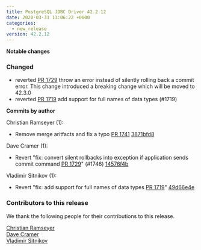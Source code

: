 ```yaml
---
title: PostgreSQL JDBC Driver 42.2.12
date: 2020-03-31 13:06:22 +0000
categories:
  - new_release
version: 42.2.12
---
```


**Notable changes**

### Changed

- reverted [PR 1729](https://github.com/pgjdbc/pgjdbc/pull/1729) throw an error instead of silently rolling back a commit error.
  This change introduced a breaking change which will be moved to 42.3.0
- reverted [PR 1719](https://github.com/pgjdbc/pgjdbc/pull/1719) add support for full names of data types (#1719)

<!--more-->

**Commits by author**

Christian Ramseyer (1):

- Remove merge aritfacts and fix a typo [PR 1741](https://github.com/pgjdbc/pgjdbc/pull/1741) [3871bfd8](https://github.com/pgjdbc/pgjdbc/commit/3871bfd8ba6c37be7cffdd4959f24e00b5bc86d8)

Dave Cramer (1):

- Revert "fix: convert silent rollbacks into exception if application sends commit command [PR 1729](https://github.com/pgjdbc/pgjdbc/pull/1729)" (#1746) [14576f4b](https://github.com/pgjdbc/pgjdbc/commit/14576f4bca3a2484fd4f81a0d8276ae5cab9a419)

Vladimir Sitnikov (1):

- Revert "fix: add support for full names of data types [PR 1719](https://github.com/pgjdbc/pgjdbc/pull/1719)" [49d66e4e](https://github.com/pgjdbc/pgjdbc/commit/49d66e4ec0c514fbfa78cd72f7a8aeb742489fbd)

<a name="contributors_{{ page.version }}"></a>

### Contributors to this release

We thank the following people for their contributions to this release.

[Christian Ramseyer](https://github.com/rc9000)  
[Dave Cramer](davec@postgresintl.com)  
[Vladimir Sitnikov](https://github.com/vlsi)
